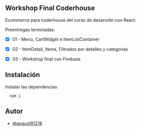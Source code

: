 
## Workshop Final Coderhouse

Ecommerce para coderhouse del curso de desarrollo con React.

Preentregas terminadas:
- [x] 01 - Menú, CartWidget e ItemListContainer
- [x] 02 - ItemDetail, Items, Filtrados por detalles y categorias
- [x] 03 - Workshop final con Firebase




## Instalación

Instalar las dependencias

```bash
  npm i
```
    
## Autor

- [@august91218](https://github.com/August91218)

